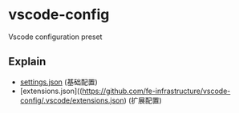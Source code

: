 # vscode-config

Vscode configuration preset

## Explain

- [settings.json](https://github.com/fe-infrastructure/vscode-config/.vscode/settings.json) (基础配置)
- [extensions.json]((https://github.com/fe-infrastructure/vscode-config/.vscode/extensions.json) (扩展配置)

